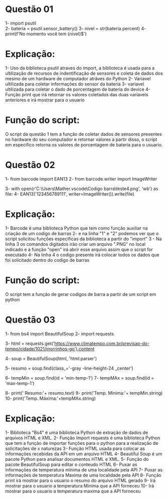 

# Questão 01
1- import psutil   
2- bateria = psutil.sensor_battery()
3- nivel = str(bateria.percent)
4- print(f'No momento você tem {nivel}$')

# Explicação:
1- Uso da biblioteca psutil atraves do import, a biblioteca é usada para a ultilização de recursos de indentificação de sensores e coleta de dados dos mesmo de um hardware de computador atráves do Python
2- Variavel ultilizada para coletar informações do sensor da bateria
3- variavel ultilizada para coletar o dado de porcentagem de bateria do device
4- Função print que irá retornar os valores coletados das duas variaveis anteriores e irá mostrar para o usuario
# Função do script:
O script da questão 1 tem a função de coletar dados de sensores presentes no hardware do seu computador e retornar valores a partir disso, o script em especifico retorna os valores de porcentagem de bateria para o usuario.

# Questão 02
1- from barcode import EAN13
2- from barcode.writer import ImageWriter

3- with open(r'C:\Users\Mather\.vscode\Codigo barra\teste4.png', 'wb') as file:
4-    EAN13('123456789111', writer=ImageWriter()).write(file)
# Explicação:
1- Barcode é uma biblioteca Python que tem como função auxiliar na criação de um codigo de barras
2- e na linha "1" e "2" podemos ver que o script solicitou funções especificas da biblioteca a partir do "import"
3 - Na linha 3 os comandos digitados irão criar um arquivo ".PNG"  no local indicado e a função "open" irá abrir esse arquivo assim que o script for executado
4- Na linha 4 o codigo presente irá colocar todos os dados que foi solicitado dentro do codigo de barras
# Função do script:
O script tem a função de gerar codigos de barra a partir de um script em python

# Questão 03 

1- from bs4 import BeautifulSoup
2- import requests


3- html = requests.get('https://www.climatempo.com.br/previsao-do-tempo/cidade/1021/morrinhos-go').content


4- soup = BeautifulSoup(html, 'html.parser')


5- resumo = soup.find(class_='-gray -line-height-24 _center')


6- tempMin = soup.find(id = 'min-temp-1')
7- tempMAx = soup.find(id = 'max-temp-1')


8-   print(' Resumo:'+ resumo.text)
9-   print('Temp. Minima:'+ tempMin.string)
10- print('Temp. Máxima:'+tempMAx.string)

# Explicação:

1- Biblioteca "Bs4" é uma biblioteca Python de extração de dados de arquivos HTML e XML.
2- Função Import requests é uma biblioteca Python que tem a função de importar funções para o python para a realização de solicitações de x naturezas
3- Função HTML usada para colocar as informações recebidas da API em um arquivo HTML
4- Beautiful Soup é um pacote Python para analisar documentos HTML e XML.
5- Função do pacote BeautifulSoup para editar o conteudo HTML 
6- Puxar as informações de temperatura minima de uma localidade pela API
7- Puxar as informações de temperatura Maxima de uma localidade pela API
8- Função print irá mostrar para o usuario o resumo do arquivo HTML gerado
9- Irá mostrar para o usuario a temperatura Minima que a API forneceu 
10- Irá mostrar para o usuario a temperatura maxima que a API forneceu




